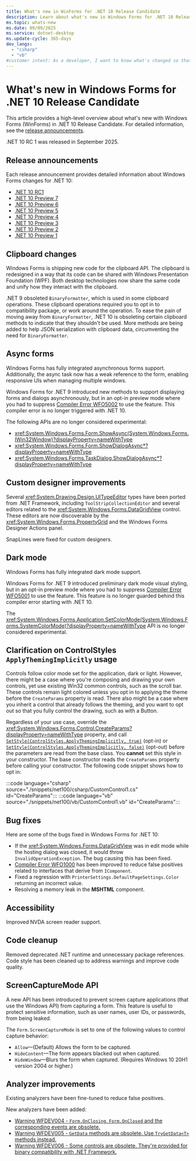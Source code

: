 ```yaml
---
title: What's new in WinForms for .NET 10 Release Candidate
description: Learn about what's new in Windows Forms for .NET 10 Release Candidate. New versions of Windows Forms are released yearly with .NET.
ms.topic: whats-new
ms.date: 09/09/2025
ms.service: dotnet-desktop
ms.update-cycle: 365-days
dev_langs:
  - "csharp"
  - "vb"
#customer intent: As a developer, I want to know what's changed so that I can remain up-to-date.
---
```


# What's new in Windows Forms for .NET 10 Release Candidate

This article provides a high-level overview about what's new with Windows Forms (WinForms) in .NET 10 Release Candidate. For detailed information, see the [release announcements](#release-announcements).

.NET 10 RC 1 was released in September 2025.

## Release announcements

Each release announcement provides detailed information about Windows Forms changes for .NET 10:

- [.NET 10 RC1](https://aka.ms/dotnet/10/rc1)
- [.NET 10 Preview 7](https://aka.ms/dotnet/10/preview7)
- [.NET 10 Preview 6](https://aka.ms/dotnet/10/preview6)
- [.NET 10 Preview 5](https://aka.ms/dotnet/10/preview5)
- [.NET 10 Preview 4](https://aka.ms/dotnet/10/preview4)
- [.NET 10 Preview 3](https://aka.ms/dotnet/10/preview3)
- [.NET 10 Preview 2](https://aka.ms/dotnet/10/preview2)
- [.NET 10 Preview 1](https://aka.ms/dotnet/10/preview1)

## Clipboard changes

Windows Forms is shipping new code for the clipboard API. The clipboard is redesigned in a way that its code can be shared with Windows Presentation Foundation (WPF). Both desktop technologies now share the same code and unify how they interact with the clipboard.

.NET 9 obsoleted `BinaryFormatter`, which is used in some clipboard operations. These clipboard operations required you to opt in to compatibility package, or work around the operation. To ease the pain of moving away from `BinaryFormatter`, .NET 10 is obsoleting certain clipboard methods to indicate that they shouldn't be used. More methods are being added to help JSON serialization with clipboard data, circumventing the need for `BinaryFormatter`.

## Async forms

Windows Forms has fully integrated asynchronous forms support. Additionally, the async task now has a weak reference to the form, enabling responsive UIs when managing multiple windows.

Windows Forms for .NET 9 introduced new methods to support displaying forms and dialogs asynchronously, but in an opt-in preview mode where you had to suppress [Compiler Error WFO5002](../compiler-messages/wfo5002.md) to use the feature. This compiler error is no longer triggered with .NET 10.

The following APIs are no longer considered experimental:

- <xref:System.Windows.Forms.Form.ShowAsync(System.Windows.Forms.IWin32Window)?displayProperty=nameWithType>
- <xref:System.Windows.Forms.Form.ShowDialogAsync*?displayProperty=nameWithType>
- <xref:System.Windows.Forms.TaskDialog.ShowDialogAsync*?displayProperty=nameWithType>

## Custom designer improvements

Several <xref:System.Drawing.Design.UITypeEditor> types have been ported from .NET Framework, including `ToolStripCollectionEditor` and several editors related to the <xref:System.Windows.Forms.DataGridView> control. These editors are now discoverable by the <xref:System.Windows.Forms.PropertyGrid> and the Windows Forms Designer Actions panel.

SnapLines were fixed for custom designers.

## Dark mode

Windows Forms has fully integrated dark mode support.

Windows Forms for .NET 9 introduced preliminary dark mode visual styling, but in an opt-in preview mode where you had to suppress [Compiler Error WFO5001](../compiler-messages/wfo5001.md) to use the feature. This feature is no longer guarded behind this compiler error starting with .NET 10.

The <xref:System.Windows.Forms.Application.SetColorMode(System.Windows.Forms.SystemColorMode)?displayProperty=nameWithType> API is no longer considered experimental.

## Clarification on ControlStyles `ApplyThemingImplicitly` usage

Controls follow color mode set for the application, dark or light. However, there might be a case where you're composing and drawing your own controls, yet use existing Win32 common controls, such as the scroll bar. These controls remain light colored unless you opt in to applying the theme before the `CreateParams` property is read. There also might be a case where you inherit a control that already follows the theming, and you want to opt out so that you fully control the drawing, such as with a Button.

Regardless of your use case, override the <xref:System.Windows.Forms.Control.CreateParams?displayProperty=nameWithType> property, and call [`SetStyle(ControlStyles.ApplyThemingImplicitly, true)`](xref:System.Windows.Forms.ControlStyles.ApplyThemingImplicitly?displayProperty=nameWithType) (opt-in) or [`SetStyle(ControlStyles.ApplyThemingImplicitly, false)`](xref:System.Windows.Forms.ControlStyles.ApplyThemingImplicitly?displayProperty=nameWithType) (opt-out) before the parameters are read from the base class. You **cannot** set this style in your constructor. The base constructor reads the `CreateParams` property before calling your constructor. The following code snippet shows how to opt in:

:::code language="csharp" source="./snippets/net100/csharp/CustomControl1.cs" id="CreateParams":::
:::code language="vb" source="./snippets/net100/vb/CustomControl1.vb" id="CreateParams":::

## Bug fixes

Here are some of the bugs fixed in Windows Forms for .NET 10:

- If the <xref:System.Windows.Forms.DataGridView> was in edit mode while the hosting dialog was closed, it would throw `InvalidOperationException`. The bug causing this has been fixed.
- [Compiler Error WFO1000](../compiler-messages/wfo1000.md) has been improved to reduce false positives related to interfaces that derive from `IComponent`.
- Fixed a regression with `PrinterSettings.DefaultPageSettings.Color` returning an incorrect value.
- Resolving a memory leak in the **MSHTML** component.

## Accessibility

Improved NVDA screen reader support.

## Code cleanup

Removed deprecated .NET runtime and unnecessary package references. Code style has been cleaned up to address warnings and improve code quality.

## ScreenCaptureMode API

A new API has been introduced to prevent screen capture applications (that use the Windows API) from capturing a form. This feature is useful to protect sensitive information, such as user names, user IDs, or passwords, from being leaked.

The `Form.ScreenCaptureMode` is set to one of the following values to control capture behavior:

- `Allow`&mdash;(Default) Allows the form to be captured.
- `HideContent`&mdash;The form appears blacked out when captured.
- `HideWindow`&mdash;Blurs the form when captured. (Requires Windows 10 20H1 version 2004 or higher.)

## Analyzer improvements

Existing analyzers have been fine-tuned to reduce false positives.

New analyzers have been added:

- [Warning WFDEV004 - `Form.OnClosing`, `Form.OnClosed` and the corresponding events are obsolete.](../wfdev-diagnostics/wfdev004.md)
- [Warning WFDEV005 - `GetData` methods are obsolete. Use `TryGetData<T>` methods instead.](../wfdev-diagnostics/wfdev005.md)
- [Warning WFDEV006 - Some controls are obsolete. They're provided for binary compatibility with .NET Framework.](../wfdev-diagnostics/wfdev006.md)
